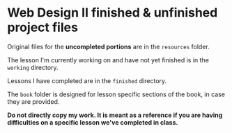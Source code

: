 # Web Design II finished & unfinished project files

Original files for the **uncompleted portions** are in the `resources` folder.

The lesson I'm currently working on and have not yet finished is in the `working` directory.

Lessons I have completed are in the `finished` directory.

The `book` folder is designed for lesson specific sections of the book, in case they are provided.

**Do not directly copy my work. It is meant as a reference if you are having difficulties on a specific lesson we've completed in class.**